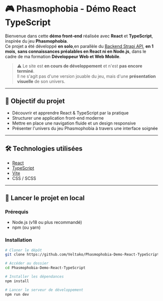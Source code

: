 # 🎮 Phasmophobia - Démo React TypeScript

Bienvenue dans cette **démo front-end** réalisée avec **React** et **TypeScript**, inspirée du jeu **Phasmophobia**.  
Ce projet a été développé **en solo**,en parallèle du [Backend Strapi API](https://github.com/Veltako/API-Strapi-Phasmophobia-Demo), **en 1 mois**, **sans connaissances préalables en React ni en Node.js**, dans le cadre de ma formation **Développeur Web et Web Mobile**.

> ⚠️ Le site est **en cours de développement** et n'est **pas encore terminé**.  
> Il ne s'agit pas d'une version jouable du jeu, mais d'une **présentation visuelle** de son univers.

---

## 📌 Objectif du projet

- Découvrir et apprendre React & TypeScript par la pratique
- Structurer une application front-end moderne
- Mettre en place une navigation fluide et un design responsive
- Présenter l'univers du jeu Phasmophobia à travers une interface soignée

---

## 🛠️ Technologies utilisées

- [React](https://reactjs.org/)
- [TypeScript](https://www.typescriptlang.org/)
- [Vite](https://vitejs.dev/)
- CSS / SCSS

---

## 🚀 Lancer le projet en local

### Prérequis

- Node.js (v18 ou plus recommandé)
- npm (ou yarn)

### Installation

```bash
# Cloner le dépôt
git clone https://github.com/Veltako/Phasmophobia-Demo-React-TypeScript.git

# Accéder au dossier
cd Phasmophobia-Demo-React-TypeScript

# Installer les dépendances
npm install

# Lancer le serveur de développement
npm run dev
